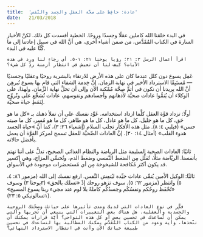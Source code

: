 ```yaml
---
title:  'عادة: حافِظ على صحَّة العقل والجسد والنَّفس'
date:   21/03/2018
---
```


في البدء خلقنا الله كاملين عقلًا وجسدًا وروحًا. الخطية أفسدت كل ذلك. لكنَّ الأخبار السارة في الكتاب المُقَدَّس، من ضمن أشياء أخرى، هي أنَّ الله في سبيل إعادتنا إلى ما كُنَّا عليه في البدء.

`اقرأ أعمال الرسل ٣: ٢١؛ رؤيا يوحنا ٢١: ١-٥. أي رجاء لنا ورد في هذه الآيات؟ كيف لنا أن نعيش في انتظار أزمنة ردِّ كل شيء؟`

عَمِل يسوع دون كلل عندما كان على هذه الأرض للارتقاء بالبشرية روحيًا وعقليًا وجسديًا — مُستَبِقًا الاسترداد الأخير في نهاية الزمان. إنَّ خِدمة الشفاء التي قام بها يسوع تُبرهِن أنَّ الله يريدنا أن نكون في أتمِّ صِحَّة مُمْكنة الآن وإلى أن تحلَّ نهاية الزَّمان. ولهذا، على الوكلاء أن يُنمُّوا عادات صحيَّة لأذهانهم وأجسادهم ونفوسهم، عادات تُشجِّع على وتُروِّج لِنَمَطِ حياة صحيَّة.

أولًا: تزداد قوَّة العقل كلَّما ازداد استخدامه. عَوِّد نفسك على أن تملأ ذهنك بـ «كل ما هو حَق، كل ما هو جليل، كل ما هو عادل، كل ما هو طاهر، كل ما هو مُسِر، كل ما صيته حسن» (فيلبي ٤: ٨). مثل هذه الأفكار تجلب السلام (إشعياء ٢٦: ٣)، كما أنَّ »حياة الجسد هدوء القلب» (أمثال ١٤: ٣٠). إنَّ العادات الصِّحيَّة للعقل تسمح لمركز القوَّة أن يعمل بأفضل حالاته.

ثانيًا: العادات الصحية السليمة مثل الرياضة والنظام الغذائي الصحيح، تدلُّ على أننا نهتم بأنفسنا. الريَّاضة مثلًا، تُقلِّل مِن الضغط النَّفسي وضغط الدم، وتُحسِّن المزاج، وهي إكسير قد يكون أكثر مُكافحة للشيخوخة مِن أي مُستحضرات موجودة في الأسواق.

ثالثًا: الوكيل الأمين يُنمِّي عادات جيِّدة ليُنعِش النَّفس. ارفع نفسك إلى الله (مزمور ٨٦: ٤، ٥) وانتظر (مزمور ٦٢: ٥). سوف تزهو روحك إذْ «تسلك بالحق» (٣يوحنا ٣) وسوف «تُحْفَظ روحُكم ونفسُكُم وجسدُكُم كاملةً بلا لوم عند مجيء ربنا يسوع المسيح» (١تسالونيكي ٥: ٢٣).

`فكِّر في نوع العادات التي لديك ومدى تأثيرها على حياتك وصحَّتك الروحية والجسدية والعقلية. هل هناك بعض التغييرات التي ينبغي أن تُجريها والتي يمكن أن تُساعدك في تحسين بعض أو كل هذه النواحي؟ أيَّة قرارات يمكنك أن تتَّخذها، وأية وعود من الكتاب المُقَدَّس يمكنك المطالبة بها لتساعدك في تحسين طبيعة حياتك الآن وأنت في انتظار الاسترداد النهائي؟`